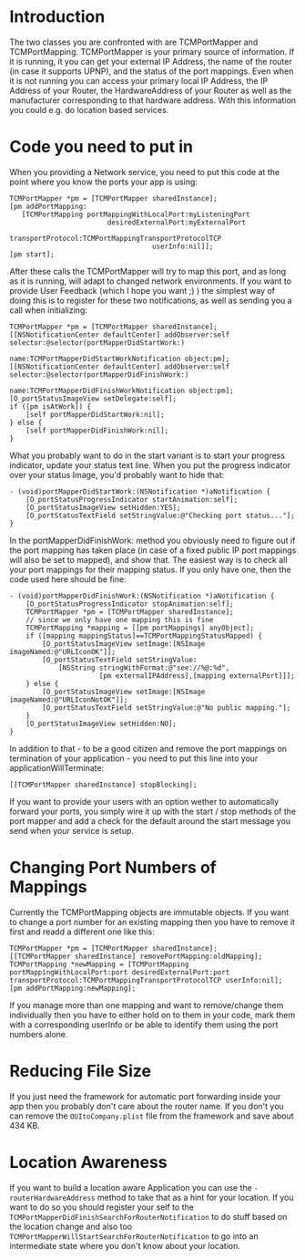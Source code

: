 # Introduction #
The two classes you are confronted with are TCMPortMapper and TCMPortMapping. TCMPortMapper is your primary source of information. If it is running, it you can get your external IP Address, the name of the router (in case it supports UPNP), and the status of the port mappings. Even when it is not running you can access your primary local IP Address, the IP Address of your Router, the HardwareAddress of your Router as well as the manufacturer corresponding to that hardware address. With this information you could e.g. do location based services.

# Code you need to put in #
When you providing a Network service, you need to put this code at the point where you know the ports your app is using:

```
TCMPortMapper *pm = [TCMPortMapper sharedInstance];
[pm addPortMapping:
   [TCMPortMapping portMappingWithLocalPort:myListeningPort 
                        desiredExternalPort:myExternalPort 
                          transportProtocol:TCMPortMappingTransportProtocolTCP
                                   userInfo:nil]];
[pm start];
```

After these calls the TCMPortMapper will try to map this port, and as long as it is running, will adapt to changed network environments. If you want to provide User Feedback (which I hope you want ;) ) the simplest way of doing this is to register for these two notifications, as well as sending you a call when initializing:

```
TCMPortMapper *pm = [TCMPortMapper sharedInstance];
[[NSNotificationCenter defaultCenter] addObserver:self selector:@selector(portMapperDidStartWork:) 
                                      name:TCMPortMapperDidStartWorkNotification object:pm];
[[NSNotificationCenter defaultCenter] addObserver:self selector:@selector(portMapperDidFinishWork:)
                                      name:TCMPortMapperDidFinishWorkNotification object:pm];
[O_portStatusImageView setDelegate:self];
if ([pm isAtWork]) {
    [self portMapperDidStartWork:nil];
} else {
    [self portMapperDidFinishWork:nil];
}
```

What you probably want to do in the start variant is to start your progress indicator, update your status text line. When you put the progress indicator over your status Image, you'd probably want to hide that:

```
- (void)portMapperDidStartWork:(NSNotification *)aNotification {
    [O_portStatusProgressIndicator startAnimation:self];
    [O_portStatusImageView setHidden:YES];
    [O_portStatusTextField setStringValue:@"Checking port status..."];
}
```

In the portMapperDidFinishWork: method you obviously need to figure out if the port mapping has taken place (in case of a fixed public IP port mappings will also be set to mapped), and show that. The easiest way is to check all your port mappings for their mapping status. If you only have one, then the code used here should be fine:

```
- (void)portMapperDidFinishWork:(NSNotification *)aNotification {
    [O_portStatusProgressIndicator stopAnimation:self];
    TCMPortMapper *pm = [TCMPortMapper sharedInstance];
    // since we only have one mapping this is fine
    TCMPortMapping *mapping = [[pm portMappings] anyObject];
    if ([mapping mappingStatus]==TCMPortMappingStatusMapped) {
        [O_portStatusImageView setImage:[NSImage imageNamed:@"URLIconOK"]];
        [O_portStatusTextField setStringValue:
            [NSString stringWithFormat:@"see://%@:%d",
                      [pm externalIPAddress],[mapping externalPort]]];
    } else {
        [O_portStatusImageView setImage:[NSImage imageNamed:@"URLIconNotOK"]];
        [O_portStatusTextField setStringValue:@"No public mapping."];
    }
    [O_portStatusImageView setHidden:NO];
}
```

In addition to that - to be a good citizen and remove the port mappings on termination of your application - you need to put this line into your applicationWillTerminate:

```
[[TCMPortMapper sharedInstance] stopBlocking];
```

If you want to provide your users with an option wether to automatically forward your ports, you simply wire it up with the start / stop methods of the port mapper and add a check for the default around the start message you send when your service is setup.

# Changing Port Numbers of Mappings #

Currently the TCMPortMapping objects are immutable objects. If you want to change a port number for an existing mapping then you have to remove it first and readd a different one like this:

```
TCMPortMapper *pm = [TCMPortMapper sharedInstance];
[[TCMPortMapper sharedInstance] removePortMapping:oldMapping];
TCMPortMapping *newMapping = [TCMPortMapping portMappingWithLocalPort:port desiredExternalPort:port transportProtocol:TCMPortMappingTransportProtocolTCP userInfo:nil];
[pm addPortMapping:newMapping];
```

If you manage more than one mapping and want to remove/change them individually then you have to either hold on to them in your code, mark them with a corresponding userInfo or be able to identify them using the port numbers alone.

# Reducing File Size #

If you just need the framework for automatic port forwarding inside your app then you probably don't care about the router name. If you don't you can remove the `OUItoCompany.plist` file from the framework and save about 434 KB.

# Location Awareness #

If you want to build a location aware Application you can use the `-routerHardwareAddress` method to take that as a hint for your location. If you want to do so you should register your self to the `TCMPortMapperDidFinishSearchForRouterNotification` to do stuff based on the location change and also too `TCMPortMapperWillStartSearchForRouterNotification` to go into an intermediate state where you don't know about your location.